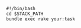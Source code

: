 <!-- usedin: [ _includes/_inlines/Tutorials/Rails/1993-09-26-running-rake-tasks/1993-09-26-running-rake-tasks_deployment-hooks.md] -->

```
#!/bin/bash
cd $STACK_PATH
bundle exec rake your:task
```
